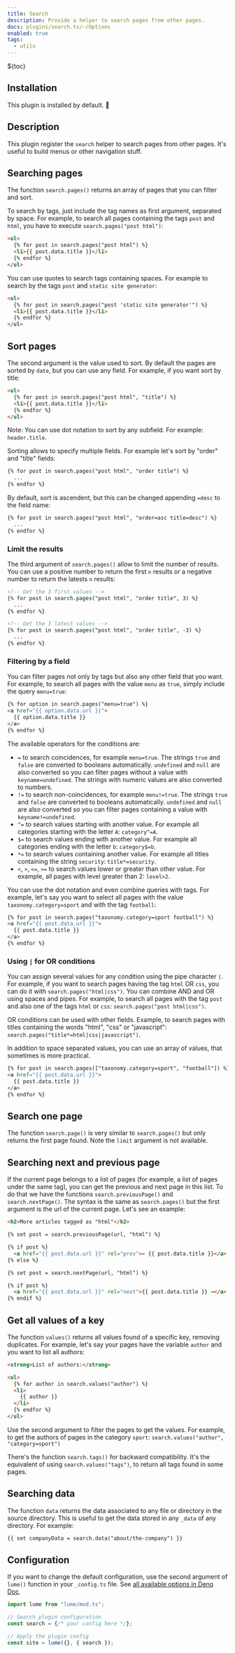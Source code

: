 ```yaml
---
title: Search
description: Provide a helper to search pages from other pages.
docs: plugins/search.ts/~/Options
enabled: true
tags:
  - utils
---
```


${toc}

## Installation

This plugin is installed by default. 🎉

## Description

This plugin register the `search` helper to search pages from other pages. It's
useful to build menus or other navigation stuff.

## Searching pages

The function `search.pages()` returns an array of pages that you can filter and
sort.

To search by tags, just include the tag names as first argument, separated by
space. For example, to search all pages containing the tags `post` and `html`,
you have to execute `search.pages("post html")`:

```html
<ul>
  {% for post in search.pages("post html") %}
  <li>{{ post.data.title }}</li>
  {% endfor %}
</ul>
```

You can use quotes to search tags containing spaces. For example to search by
the tags `post` and `static site generator`:

```html
<ul>
  {% for post in search.pages("post 'static site generator'") %}
  <li>{{ post.data.title }}</li>
  {% endfor %}
</ul>
```

## Sort pages

The second argument is the value used to sort. By default the pages are sorted
by `date`, but you can use any field. For example, if you want sort by title:

```html
<ul>
  {% for post in search.pages("post html", "title") %}
  <li>{{ post.data.title }}</li>
  {% endfor %}
</ul>
```

Note: You can use dot notation to sort by any subfield. For example:
`header.title`.

Sorting allows to specify multiple fields. For example let's sort by "order" and
"title" fields:

```html
{% for post in search.pages("post html", "order title") %}
  ...
{% endfor %}
```

By default, sort is ascendent, but this can be changed appending `=desc` to the
field name:

```html
{% for post in search.pages("post html", "order=asc title=desc") %}
  ...
{% endfor %}
```

### Limit the results

The third argument of `search.pages()` allow to limit the number of results. You
can use a positive number to return the first `n` results or a negative number
to return the latests `n` results:

```html
<!-- Get the 3 first values -->
{% for post in search.pages("post html", "order title", 3) %}
  ...
{% endfor %}

<!-- Get the 3 latest values -->
{% for post in search.pages("post html", "order title", -3) %}
  ...
{% endfor %}
```

### Filtering by a field

You can filter pages not only by tags but also any other field that you want.
For example, to search all pages with the value `menu` as `true`, simply include
the query `menu=true`:

```html
{% for option in search.pages("menu=true") %}
<a href="{{ option.data.url }}">
  {{ option.data.title }}
</a>
{% endfor %}
```

The available operators for the conditions are:

- `=` to search coincidences, for example `menu=true`. The strings `true` and
  `false` are converted to booleans automatically. `undefined` and `null` are
  also converted so you can filter pages without a value with
  `keyname=undefined`. The strings with numeric values are also converted to
  numbers.
- `!=` to search non-coincidences, for example `menu!=true`. The strings `true`
  and `false` are converted to booleans automatically. `undefined` and `null`
  are also converted so you can filter pages containing a value with
  `keyname!=undefined`.
- `^=` to search values starting with another value. For example all categories
  starting with the letter `A`: `category^=A`.
- `$=` to search values ending with another value. For example all categories
  ending with the letter `b`: `category$=b`.
- `*=` to search values containing another value. For example all titles
  containing the string `security`: `title*=security`.
- `<`, `>`, `<=`, `>=` to search values lower or greater than other value. For
  example, all pages with level greater than 2: `level>2`.

You can use the dot notation and even combine queries with tags. For example,
let's say you want to select all pages with the value `taxonomy.category=sport`
and with the tag `football`:

```html
{% for post in search.pages("taxonomy.category=sport football") %}
<a href="{{ post.data.url }}">
  {{ post.data.title }}
</a>
{% endfor %}
```

### Using `|` for OR conditions

You can assign several values for any condition using the pipe character `|`.
For example, if you want to search pages having the tag `html` OR `css`, you can
do it with `search.pages("html|css")`. You can combine AND and OR using spaces
and pipes. For example, to search all pages with the tag `post` and also one of
the tags `html` or `css`: `search.pages("post html|css")`.

OR conditions can be used with other fields. Example, to search pages with
titles containing the words "html", "css" or "javascript":
`search.pages("title*=html|css|javascript")`.

In addition to space separated values, you can use an array of values, that
sometimes is more practical.

```html
{% for post in search.pages(["taxonomy.category=sport", "football"]) %}
<a href="{{ post.data.url }}">
  {{ post.data.title }}
</a>
{% endfor %}
```

## Search one page

The function `search.page()` is very similar to `search.pages()` but only
returns the first page found. Note the `limit` argument is not available.

## Searching next and previous page

If the current page belongs to a list of pages (for example, a list of pages
under the same tag), you can get the previous and next page in this list. To do
that we have the functions `search.previousPage()` and `search.nextPage()`. The
syntax is the same as `search.pages()` but the first argument is the url of the
current page. Let's see an example:

```html
<h2>More articles tagged as "html"</h2>

{% set post = search.previousPage(url, "html") %}

{% if post %}
  <a href="{{ post.data.url }}" rel="prev">← {{ post.data.title }}</a>
{% else %}

{% set post = search.nextPage(url, "html") %}

{% if post %}
  <a href="{{ post.data.url }}" rel="next">{{ post.data.title }} →</a>
{% endif %}
```

## Get all values of a key

The function `values()` returns all values found of a specific key, removing
duplicates. For example, let's say your pages have the variable `author` and you
want to list all authors:

```html
<strong>List of authors:</strong>

<ul>
  {% for author in search.values("author") %}
  <li>
    {{ author }}
  </li>
  {% endfor %}
</ul>
```

Use the second argument to filter the pages to get the values. For example, to
get the authors of pages in the category `sport`:
`search.values("author", "category=sport")`

There's the function `search.tags()` for backward compatibility. It's the
equivalent of using `search.values("tags")`, to return all tags found in some
pages.

## Searching data

The function `data` returns the data associated to any file or directory in the
source directory. This is useful to get the data stored in any `_data` of any
directory. For example:

```html
{{ set companyData = search.data("about/the-company") }}
```

## Configuration

If you want to change the default configuration, use the second argument of
`lume()` function in your `_config.ts` file. See
[all available options in Deno Doc](https://doc.deno.land/https/deno.land/x/lume/plugins/search.ts/~/Options).

```ts
import lume from "lume/mod.ts";

// Search plugin configuration
const search = {/* your config here */};

// Apply the plugin config
const site = lume({}, { search });
```

